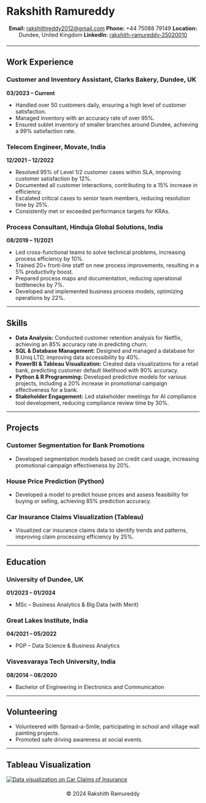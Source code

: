 # Rakshith Ramureddy

<div style="text-align:center; margin-bottom:20px;">
    <strong>Email:</strong> <a href="mailto:rakshithreddy2012@gmail.com">rakshithreddy2012@gmail.com</a>  
    <strong>Phone:</strong> +44 75088 79149  
    <strong>Location:</strong> Dundee, United Kingdom  
    <strong>LinkedIn:</strong> <a href="https://www.linkedin.com/in/rakshith-ramureddy-25020010">rakshith-ramureddy-25020010</a>
</div>

---

## Work Experience

### Customer and Inventory Assistant, Clarks Bakery, Dundee, UK
**03/2023 – Current**
- Handled over 50 customers daily, ensuring a high level of customer satisfaction.
- Managed inventory with an accuracy rate of over 95%.
- Ensured sublet inventory of smaller branches around Dundee, achieving a 99% satisfaction rate.

### Telecom Engineer, Movate, India
**12/2021 – 12/2022**
- Resolved 95% of Level 1/2 customer cases within SLA, improving customer satisfaction by 12%.
- Documented all customer interactions, contributing to a 15% increase in efficiency.
- Escalated critical cases to senior team members, reducing resolution time by 25%.
- Consistently met or exceeded performance targets for KRAs.

### Process Consultant, Hinduja Global Solutions, India
**08/2019 – 11/2021**
- Led cross-functional teams to solve technical problems, increasing process efficiency by 10%.
- Trained 20+ front-line staff on new process improvements, resulting in a 5% productivity boost.
- Prepared process maps and documentation, reducing operational bottlenecks by 7%.
- Developed and implemented business process models, optimizing operations by 22%.

---

## Skills

- **Data Analysis:** Conducted customer retention analysis for Netflix, achieving an 85% accuracy rate in predicting churn.
- **SQL & Database Management:** Designed and managed a database for B.Uniq LTD, improving data accessibility by 40%.
- **PowerBI & Tableau Visualization:** Created data visualizations for a retail bank, predicting customer default likelihood with 90% accuracy.
- **Python & R Programming:** Developed predictive models for various projects, including a 20% increase in promotional campaign effectiveness for a bank.
- **Stakeholder Engagement:** Led stakeholder meetings for AI compliance tool development, reducing compliance review time by 30%.

---

## Projects

### Customer Segmentation for Bank Promotions
- Developed segmentation models based on credit card usage, increasing promotional campaign effectiveness by 20%.

### House Price Prediction (Python)
- Developed a model to predict house prices and assess feasibility for buying or selling, achieving 85% prediction accuracy.

### Car Insurance Claims Visualization (Tableau)
- Visualized car insurance claims data to identify trends and patterns, improving claim processing efficiency by 25%.

---

## Education

### University of Dundee, UK
**01/2023 – 01/2024**
- MSc – Business Analytics & Big Data (with Merit)

### Great Lakes Institute, India
**04/2021 – 05/2022**
- PGP – Data Science & Business Analytics

### Visvesvaraya Tech University, India
**08/2014 – 08/2020**
- Bachelor of Engineering in Electronics and Communication

---

## Volunteering

- Volunteered with Spread-a-Smile, participating in school and village wall painting projects.
- Promoted safe driving awareness at social events.

---
## Tableau Visualization

<div class='tableauPlaceholder' id='viz1717531980231' style='position: relative'>
    <noscript>
        <a href='#'>
            <img alt='Data visualization on Car Claims of Insurance' src='https://public.tableau.com/static/images/DV/DVT-Project_16435506976430/Story1/1_rss.png' style='border: none' />
        </a>
    </noscript>
    <object class='tableauViz' style='display:none;'>
        <param name='host_url' value='https%3A%2F%2Fpublic.tableau.com%2F' /> 
        <param name='embed_code_version' value='3' /> 
        <param name='site_root' value='' />
        <param name='name' value='DVT-Project_16435506976430/Story1' />
        <param name='tabs' value='no' />
        <param name='toolbar' value='yes' />
        <param name='static_image' value='https://public.tableau.com/static/images/DV/DVT-Project_16435506976430/Story1/1.png' />
        <param name='animate_transition' value='yes' />
        <param name='display_static_image' value='yes' />
        <param name='display_spinner' value='yes' />
        <param name='display_overlay' value='yes' />
        <param name='display_count' value='yes' />
        <param name='language' value='en-US' />
        <param name='filter' value='publish=yes' />
    </object>
</div>
<script type='text/javascript'>                    
    var divElement = document.getElementById('viz1717531980231');                    
    var vizElement = divElement.getElementsByTagName('object')[0];                    
    vizElement.style.width='100%';
    vizElement.style.height=(divElement.offsetWidth*0.75)+'px';                    
    var scriptElement = document.createElement('script');                    
    scriptElement.src = 'https://public.tableau.com/javascripts/api/viz_v1.js';                    
    vizElement.parentNode.insertBefore(scriptElement, vizElement);                
</script>


<div style="text-align:center; margin-top:20px;">
    &copy; 2024 Rakshith Ramureddy
</div>
